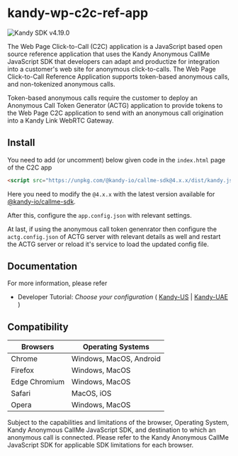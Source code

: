 # kandy-wp-c2c-ref-app

![Kandy SDK v4.19.0](https://img.shields.io/badge/Kandy%20SDK-v4.19.0-green)

The Web Page Click-to-Call (C2C) application is a JavaScript based open source reference application that uses the Kandy Anonymous CallMe JavaScript SDK that developers can adapt and productize for integration into a customer's web site for anonymous click-to-calls. The Web Page Click-to-Call Reference Application supports token-based anonymous calls, and non-tokenized anonymous calls.

Token-based anonymous calls require the customer to deploy an Anonymous Call Token Generator (ACTG) application to provide tokens to the Web Page C2C application to send with an anonymous call origination into a Kandy Link WebRTC Gateway.

## Install
You need to add (or uncomment) below given code in the `index.html` page of the C2C app

```html
<script src="https://unpkg.com/@kandy-io/callme-sdk@4.x.x/dist/kandy.js"></script>
```

Here you need to modify the `@4.x.x` with the latest version available for [@kandy-io/callme-sdk](https://github.com/Kandy-IO/kandy-callMe-js-sdk).

After this, configure the `app.config.json` with relevant settings.

At last, if using the anonymous call token genenrator then configure the `actg.config.json` of ACTG server with relevant details as well and restart the ACTG server or reload it's service to load the updated config file.

## Documentation
For more information, please refer

 - Developer Tutorial: *Choose your configuration* ( [Kandy-US](docs/developer-tutorial-us.md) | [Kandy-UAE](docs/developer-tutorial-uae.md) )

## Compatibility

| Browsers      | Operating Systems       |
|---------------|-------------------------|
| Chrome        | Windows, MacOS, Android |
| Firefox       | Windows, MacOS          |
| Edge Chromium | Windows, MacOS          |
| Safari        | MacOS, iOS              |
| Opera         | Windows, MacOS          |

Subject to the capabilities and limitations of the browser, Operating System, Kandy Anonymous CallMe JavaScript SDK, and destination to which an anonymous call is connected. Please refer to the Kandy Anonymous CallMe JavaScript SDK for applicable SDK limitations for each browser.